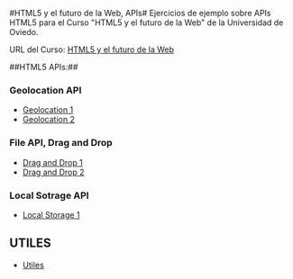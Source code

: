 #HTML5 y el futuro de la Web, APIs#
Ejercicios de ejemplo sobre APIs HTML5 para el Curso "HTML5 y el futuro de la Web" de la Universidad de Oviedo.

URL del Curso: [HTML5 y el futuro de la Web](http://directo.uniovi.es/postgrado/cabecera_ep.asp?Curso=2011&IdPrograma=8177)

##HTML5 APIs:##

### Geolocation API ###

 - [Geolocation 1](https://github.com/Cesarla/CursoHtml5/tree/master/Geolocation%201)
 - [Geolocation 2](https://github.com/Cesarla/CursoHtml5/tree/master/Geolocation%202)
 
### File API, Drag and Drop ###

 - [Drag and Drop 1](https://github.com/Cesarla/CursoHtml5/tree/master/DnD%201)
 - [Drag and Drop 2](https://github.com/Cesarla/CursoHtml5/tree/master/DnD%202)
 
### Local Sotrage API ###

 - [Local Storage 1](https://github.com/Cesarla/CursoHtml5/tree/master/Local%20Storage%201)

## UTILES ##
- [Utiles](https://github.com/Cesarla/CursoHtml5/tree/master/Utiles)